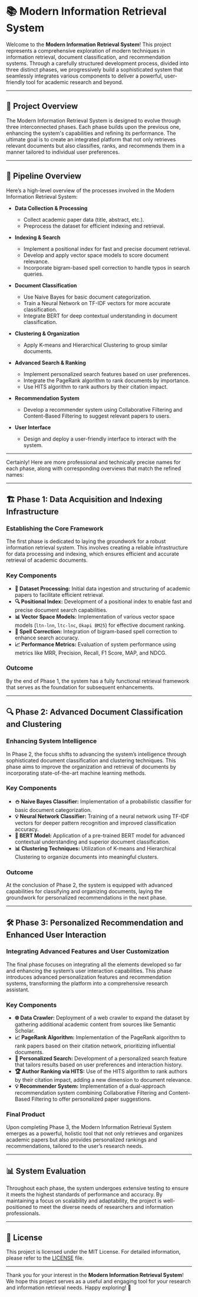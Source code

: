 # 📚 Modern Information Retrieval System

Welcome to the **Modern Information Retrieval System**! This project represents a comprehensive exploration of modern techniques in information retrieval, document classification, and recommendation systems. Through a carefully structured development process, divided into three distinct phases, we progressively build a sophisticated system that seamlessly integrates various components to deliver a powerful, user-friendly tool for academic research and beyond.

---

## 🚀 Project Overview

The Modern Information Retrieval System is designed to evolve through three interconnected phases. Each phase builds upon the previous one, enhancing the system's capabilities and refining its performance. The ultimate goal is to create an integrated platform that not only retrieves relevant documents but also classifies, ranks, and recommends them in a manner tailored to individual user preferences.

---

## 🔄 Pipeline Overview

Here’s a high-level overview of the processes involved in the Modern Information Retrieval System:

- **Data Collection & Processing**
  - Collect academic paper data (title, abstract, etc.).
  - Preprocess the dataset for efficient indexing and retrieval.

- **Indexing & Search**
  - Implement a positional index for fast and precise document retrieval.
  - Develop and apply vector space models to score document relevance.
  - Incorporate bigram-based spell correction to handle typos in search queries.

- **Document Classification**
  - Use Naive Bayes for basic document categorization.
  - Train a Neural Network on TF-IDF vectors for more accurate classification.
  - Integrate BERT for deep contextual understanding in document classification.

- **Clustering & Organization**
  - Apply K-means and Hierarchical Clustering to group similar documents.

- **Advanced Search & Ranking**
  - Implement personalized search features based on user preferences.
  - Integrate the PageRank algorithm to rank documents by importance.
  - Use HITS algorithm to rank authors by their citation impact.

- **Recommendation System**
  - Develop a recommender system using Collaborative Filtering and Content-Based Filtering to suggest relevant papers to users.

- **User Interface**
  - Design and deploy a user-friendly interface to interact with the system.

---

Certainly! Here are more professional and technically precise names for each phase, along with corresponding overviews that match the refined names:

---

## 🏗️ Phase 1: **Data Acquisition and Indexing Infrastructure**

### Establishing the Core Framework

The first phase is dedicated to laying the groundwork for a robust information retrieval system. This involves creating a reliable infrastructure for data processing and indexing, which ensures efficient and accurate retrieval of academic documents.

### Key Components
- **📂 Dataset Processing:** Initial data ingestion and structuring of academic papers to facilitate efficient retrieval.
- **🔍 Positional Index:** Development of a positional index to enable fast and precise document search capabilities.
- **📊 Vector Space Models:** Implementation of various vector space models (`ltn-lnn`, `ltc-lnc`, `Okapi BM25`) for effective document ranking.
- **📝 Spell Correction:** Integration of bigram-based spell correction to enhance search accuracy.
- **📈 Performance Metrics:** Evaluation of system performance using metrics like MRR, Precision, Recall, F1 Score, MAP, and NDCG.

### Outcome
By the end of Phase 1, the system has a fully functional retrieval framework that serves as the foundation for subsequent enhancements.

---

## 🔍 Phase 2: **Advanced Document Classification and Clustering**

### Enhancing System Intelligence

In Phase 2, the focus shifts to advancing the system’s intelligence through sophisticated document classification and clustering techniques. This phase aims to improve the organization and retrieval of documents by incorporating state-of-the-art machine learning methods.

### Key Components
- **⛄ Naive Bayes Classifier:** Implementation of a probabilistic classifier for basic document categorization.
- **💡 Neural Network Classifier:** Training of a neural network using TF-IDF vectors for deeper pattern recognition and improved classification accuracy.
- **🤖 BERT Model:** Application of a pre-trained BERT model for advanced contextual understanding and superior document classification.
- **📊 Clustering Techniques:** Utilization of K-means and Hierarchical Clustering to organize documents into meaningful clusters.

### Outcome
At the conclusion of Phase 2, the system is equipped with advanced capabilities for classifying and organizing documents, laying the groundwork for personalized recommendations in the next phase.

---

## 🛠️ Phase 3: **Personalized Recommendation and Enhanced User Interaction**

### Integrating Advanced Features and User Customization

The final phase focuses on integrating all the elements developed so far and enhancing the system’s user interaction capabilities. This phase introduces advanced personalization features and recommendation systems, transforming the platform into a comprehensive research assistant.

### Key Components
- **🌐 Data Crawler:** Deployment of a web crawler to expand the dataset by gathering additional academic content from sources like Semantic Scholar.
- **📈 PageRank Algorithm:** Implementation of the PageRank algorithm to rank papers based on their citation network, prioritizing influential documents.
- **🔎 Personalized Search:** Development of a personalized search feature that tailors results based on user preferences and interaction history.
- **🏆 Author Ranking via HITS:** Use of the HITS algorithm to rank authors by their citation impact, adding a new dimension to document relevance.
- **💡 Recommender System:** Implementation of a dual-approach recommendation system combining Collaborative Filtering and Content-Based Filtering to offer personalized paper suggestions.

### Final Product
Upon completing Phase 3, the Modern Information Retrieval System emerges as a powerful, holistic tool that not only retrieves and organizes academic papers but also provides personalized rankings and recommendations, tailored to the user’s research needs.

---

## 📊 System Evaluation

Throughout each phase, the system undergoes extensive testing to ensure it meets the highest standards of performance and accuracy. By maintaining a focus on scalability and adaptability, the project is well-positioned to meet the diverse needs of researchers and information professionals.

---

## 📝 License

This project is licensed under the MIT License. For detailed information, please refer to the [LICENSE](LICENSE) file.

---

Thank you for your interest in the **Modern Information Retrieval System**! We hope this project serves as a useful and engaging tool for your research and information retrieval needs. Happy exploring! 🚀
